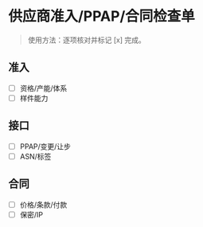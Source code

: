 # 供应商准入/PPAP/合同检查单

> 使用方法：逐项核对并标记 [x] 完成。

## 准入

- [ ] 资格/产能/体系
- [ ] 样件能力

## 接口

- [ ] PPAP/变更/让步
- [ ] ASN/标签

## 合同

- [ ] 价格/条款/付款
- [ ] 保密/IP
